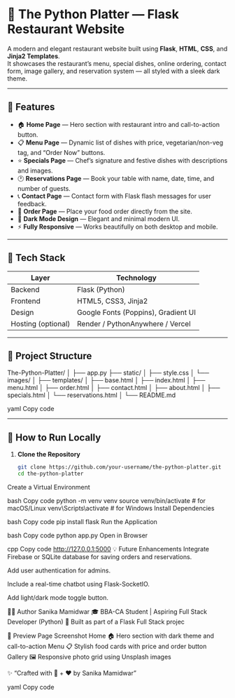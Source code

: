 # 🍴 The Python Platter — Flask Restaurant Website

A modern and elegant restaurant website built using **Flask**, **HTML**, **CSS**, and **Jinja2 Templates**.  
It showcases the restaurant’s menu, special dishes, online ordering, contact form, image gallery, and reservation system — all styled with a sleek dark theme.

---

## 🌟 Features

- 🏠 **Home Page** — Hero section with restaurant intro and call-to-action button.  
- 📋 **Menu Page** — Dynamic list of dishes with price, vegetarian/non-veg tag, and “Order Now” buttons.  
- ⭐ **Specials Page** — Chef’s signature and festive dishes with descriptions and images.  
- 🕐 **Reservations Page** — Book your table with name, date, time, and number of guests.  
- 📞 **Contact Page** — Contact form with Flask flash messages for user feedback.  
- 🛒 **Order Page** — Place your food order directly from the site.  
- 🌙 **Dark Mode Design** — Elegant and minimal modern UI.  
- ⚡ **Fully Responsive** — Works beautifully on both desktop and mobile.

---

## 🧠 Tech Stack

| Layer | Technology |
|-------|-------------|
| Backend | Flask (Python) |
| Frontend | HTML5, CSS3, Jinja2 |
| Design | Google Fonts (Poppins), Gradient UI |
| Hosting (optional) | Render / PythonAnywhere / Vercel |

---

## 📂 Project Structure

The-Python-Platter/
│
├── app.py
├── static/
│ ├── style.css
│ └── images/
│
├── templates/
│ ├── base.html
│ ├── index.html
│ ├── menu.html
│ ├── order.html
│ ├── contact.html
│ ├── about.html
│ ├── specials.html
│ └── reservations.html
│
└── README.md

yaml
Copy code

---

## 🚀 How to Run Locally

1. **Clone the Repository**
   ```bash
   git clone https://github.com/your-username/the-python-platter.git
   cd the-python-platter
Create a Virtual Environment

bash
Copy code
python -m venv venv
source venv/bin/activate      # for macOS/Linux
venv\Scripts\activate         # for Windows
Install Dependencies

bash
Copy code
pip install flask
Run the Application

bash
Copy code
python app.py
Open in Browser

cpp
Copy code
http://127.0.0.1:5000
💡 Future Enhancements
Integrate Firebase or SQLite database for saving orders and reservations.

Add user authentication for admins.

Include a real-time chatbot using Flask-SocketIO.

Add light/dark mode toggle button.

👩‍💻 Author
Sanika Mamidwar
🎓 BBA-CA Student | Aspiring Full Stack Developer (Python)
💼 Built as part of a Flask Full Stack projec


📸 Preview
Page	Screenshot
Home	🏠 Hero section with dark theme and call-to-action
Menu	📋 Stylish food cards with price and order button
Gallery	🖼️ Responsive photo grid using Unsplash images

✨ “Crafted with 🐍 + ❤️ by Sanika Mamidwar”

yaml
Copy code
